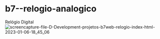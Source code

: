 # b7--relogio-analogico
Relógio Digital
![screencapture-file-D-Development-projetos-b7web-relogio-index-html-2023-01-06-18_45_06](https://user-images.githubusercontent.com/104371202/211105267-6797175b-fcff-420b-ac91-20601a467823.png)
